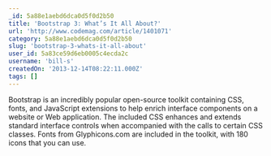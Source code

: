 ```yaml
---
_id: 5a88e1aebd6dca0d5f0d2b50
title: 'Bootstrap 3: What’s It All About?'
url: 'http://www.codemag.com/article/1401071'
category: 5a88e1aebd6dca0d5f0d2b50
slug: 'bootstrap-3-whats-it-all-about'
user_id: 5a83ce59d6eb0005c4ecda2c
username: 'bill-s'
createdOn: '2013-12-14T08:22:11.000Z'
tags: []
---
```


Bootstrap is an incredibly popular open-source toolkit containing CSS, fonts, and JavaScript extensions to help enrich interface components on a website or Web application. The included CSS enhances and extends standard interface controls when accompanied with the calls to certain CSS classes. Fonts from Glyphicons.com are included in the toolkit, with 180 icons that you can use.
